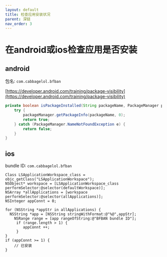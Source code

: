 ```yaml
---
layout: default
title: 检查应用安装状况
parent: 深链
nav_order: 3
---
```


# 在android或ios检查应用是否安装

## android
包名: `com.cabbagelol.bfban`

[https://developer.android.com/training/package-visibility](https://developer.android.com/training/package-visibility)

```java
private boolean isPackageInstalled(String packageName, PackageManager packageManager) {
    try {
        packageManager.getPackageInfo(packageName, 0);
        return true;
    } catch (PackageManager.NameNotFoundException e) {
        return false;
    }
}
```

## ios
bundle ID: `com.cabbagelol.bfban`

```
Class LSApplicationWorkspace_class = objc_getClass("LSApplicationWorkspace");
NSObject* workspace = [LSApplicationWorkspace_class performSelector:@selector(defaultWorkspace)];
NSArray *allApplications = [workspace performSelector:@selector(allApplications)];
NSInteger appConnt = 0;

for (NSString *appStr in allApplications) {
  NSString *app = [NSString stringWithFormat:@"%@",appStr];
    NSRange range = [app rangeOfString:@"BFBAN bundle ID"];
     if (range.length > 1) {
        appConnt ++;
     }
}
if (appConnt >= 1) {
    // 已安装
}
```
